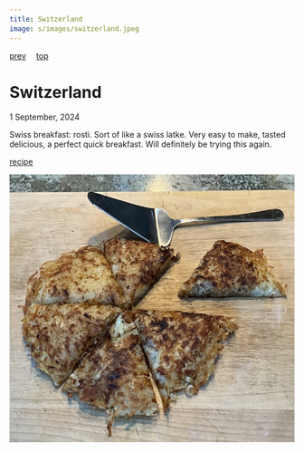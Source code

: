 ```yaml
---
title: Switzerland
image: s/images/switzerland.jpeg
---
```

[prev](sweden.md)&emsp;
[top](../index.md)&emsp;
# Switzerland
1 September, 2024

Swiss breakfast: rosti. Sort of like a swiss latke. Very easy to make,
tasted delicious, a perfect quick breakfast. Will definitely be trying
this again.

[recipe](https://www.thespruceeats.com/roesti-step-by-step-1447190)

![breakfast](images/switzerland.jpeg)
